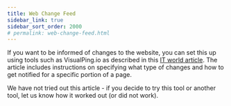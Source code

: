 ```yaml
---
title: Web Change Feed
sidebar_link: true
sidebar_sort_order: 2000
# permalink: web-change-feed.html
---
```

If you want to be informed of changes to the website, you can set this up using tools such as VisualPing.io as described in this [IT world article](https://www.itworld.com/article/2704756/how-to-get-notified-whenever-a-website-changes.html).  The article includes instructions on specifying what type of changes and how to get notified for a specific portion of a page.

We have not tried out this article - if you decide to try this tool or another tool, let us know how it worked out (or did not work).
